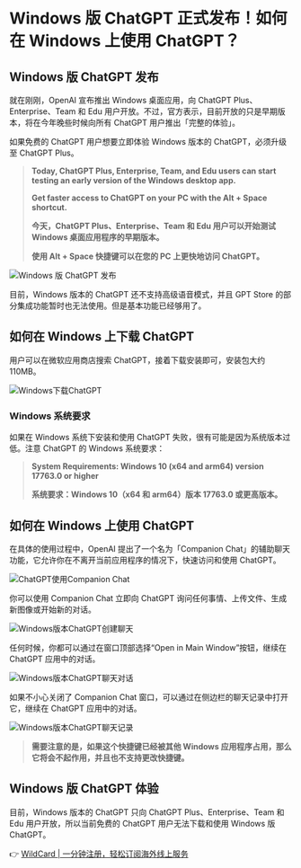 # Windows 版 ChatGPT 正式发布！如何在 Windows 上使用 ChatGPT？

## Windows 版 ChatGPT 发布

就在刚刚，OpenAI 宣布推出 Windows 桌面应用，向 ChatGPT Plus、Enterprise、Team 和 Edu 用户开放。不过，官方表示，目前开放的只是早期版本，将在今年晚些时候向所有 ChatGPT 用户推出「完整的体验」。

如果免费的 ChatGPT 用户想要立即体验 Windows 版本的 ChatGPT，必须升级至 ChatGPT Plus。

> **Today, ChatGPT Plus, Enterprise, Team, and Edu users can start testing an early version of the Windows desktop app.**
>
> **Get faster access to ChatGPT on your PC with the Alt + Space shortcut.**
>
> **今天，ChatGPT Plus、Enterprise、Team 和 Edu 用户可以开始测试 Windows 桌面应用程序的早期版本。**
>
> **使用 Alt + Space 快捷键可以在您的 PC 上更快地访问 ChatGPT。**

![Windows 版 ChatGPT 发布](https://bbtdd.com/img/1561405295977.webp)

目前，Windows 版本的 ChatGPT 还不支持高级语音模式，并且 GPT Store 的部分集成功能暂时也无法使用。但是基本功能已经够用了。

## 如何在 Windows 上下载 ChatGPT

用户可以在微软应用商店搜索 ChatGPT，接着下载安装即可，安装包大约 110MB。

![Windows下载ChatGPT](https://bbtdd.com/img/7780765650198644.webp)

### Windows 系统要求

如果在 Windows 系统下安装和使用 ChatGPT 失败，很有可能是因为系统版本过低。注意 ChatGPT 的 Windows 系统要求：

> **System Requirements: Windows 10 (x64 and arm64) version 17763.0 or higher**
>
> **系统要求：Windows 10（x64 和 arm64）版本 17763.0 或更高版本。**

## 如何在 Windows 上使用 ChatGPT

在具体的使用过程中，OpenAI 提出了一个名为「Companion Chat」的辅助聊天功能，它允许你在不离开当前应用程序的情况下，快速访问和使用 ChatGPT。

![ChatGPT使用Companion Chat](https://bbtdd.com/img/48063319926.webp)

你可以使用 Companion Chat 立即向 ChatGPT 询问任何事情、上传文件、生成新图像或开始新的对话。

![Windows版本ChatGPT创建聊天](https://bbtdd.com/img/151929592.webp)

任何时候，你都可以通过在窗口顶部选择“Open in Main Window”按钮，继续在 ChatGPT 应用中的对话。

![Windows版本ChatGPT聊天对话](https://bbtdd.com/img/816100416297143.webp)

如果不小心关闭了 Companion Chat 窗口，可以通过在侧边栏的聊天记录中打开它，继续在 ChatGPT 应用中的对话。

![Windows版本ChatGPT聊天记录](https://bbtdd.com/img/2066725361750420.webp)

> **需要注意的是，如果这个快捷键已经被其他 Windows 应用程序占用，那么它将会不起作用，并且也不支持更改快捷键。**

## Windows 版 ChatGPT 体验

目前，Windows 版本的 ChatGPT 只向 ChatGPT Plus、Enterprise、Team 和 Edu 用户开放，所以当前免费的 ChatGPT 用户无法下载和使用 Windows 版 ChatGPT。

👉 [WildCard | 一分钟注册，轻松订阅海外线上服务](https://bbtdd.com/WildCard)